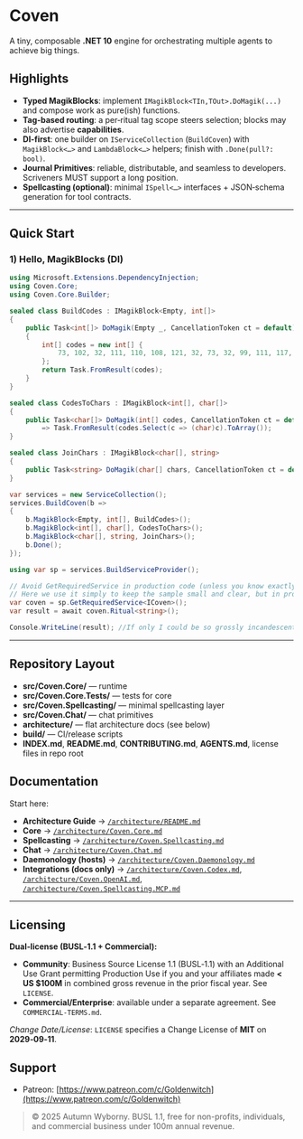 # Coven

A tiny, composable **.NET 10** engine for orchestrating multiple agents to achieve big things.

## Highlights

* **Typed MagikBlocks**: implement `IMagikBlock<TIn,TOut>.DoMagik(...)` and compose work as pure(ish) functions.
* **Tag‑based routing**: a per‑ritual tag scope steers selection; blocks may also advertise **capabilities**.
* **DI‑first**: one builder on `IServiceCollection` (`BuildCoven`) with `MagikBlock<…>` and `LambdaBlock<…>` helpers; finish with `.Done(pull?: bool)`.
* **Journal Primitives**: reliable, distributable, and seamless to developers. Scriveners MUST support a long position.
* **Spellcasting (optional)**: minimal `ISpell<…>` interfaces + JSON‑schema generation for tool contracts.

---

## Quick Start

### 1) Hello, MagikBlocks (DI)

```csharp
using Microsoft.Extensions.DependencyInjection;
using Coven.Core;
using Coven.Core.Builder;

sealed class BuildCodes : IMagikBlock<Empty, int[]>
{
    public Task<int[]> DoMagik(Empty _, CancellationToken ct = default)
    {
        int[] codes = new int[] {
            73, 102, 32, 111, 110, 108, 121, 32, 73, 32, 99, 111, 117, 108, 100, 32, 98, 101, 32, 115, 111, 32, 103, 114, 111, 115, 115, 108, 121, 32, 105, 110, 99, 97, 110, 100, 101, 115, 99, 101, 110, 116, 46
        };
        return Task.FromResult(codes);
    }
}

sealed class CodesToChars : IMagikBlock<int[], char[]>
{
    public Task<char[]> DoMagik(int[] codes, CancellationToken ct = default)
        => Task.FromResult(codes.Select(c => (char)c).ToArray());
}

sealed class JoinChars : IMagikBlock<char[], string>
{
    public Task<string> DoMagik(char[] chars, CancellationToken ct = default) => Task.FromResult(new string(chars));
}

var services = new ServiceCollection();
services.BuildCoven(b =>
{
    b.MagikBlock<Empty, int[], BuildCodes>();
    b.MagikBlock<int[], char[], CodesToChars>();
    b.MagikBlock<char[], string, JoinChars>();
    b.Done();
});

using var sp = services.BuildServiceProvider();

// Avoid GetRequiredService in production code (unless you know exactly what you are doing).
// Here we use it simply to keep the sample small and clear, but in production you should use a hosted service to run rituals.
var coven = sp.GetRequiredService<ICoven>();
var result = await coven.Ritual<string>();

Console.WriteLine(result); //If only I could be so grossly incandescent.
```

---

## Repository Layout

* **src/Coven.Core/** — runtime
* **src/Coven.Core.Tests/** — tests for core
* **src/Coven.Spellcasting/** — minimal spellcasting layer
* **src/Coven.Chat/** — chat primitives
* **architecture/** — flat architecture docs (see below)
* **build/** — CI/release scripts
* **INDEX.md**, **README.md**, **CONTRIBUTING.md**, **AGENTS.md**, license files in repo root

## Documentation

Start here:

* **Architecture Guide** → [`/architecture/README.md`](/architecture/README.md)
* **Core** → [`/architecture/Coven.Core.md`](/architecture/Coven.Core.md)
* **Spellcasting** → [`/architecture/Coven.Spellcasting.md`](/architecture/Coven.Spellcasting.md)
* **Chat** → [`/architecture/Coven.Chat.md`](/architecture/Coven.Chat.md)
* **Daemonology (hosts)** → [`/architecture/Coven.Daemonology.md`](/architecture/Coven.Daemonology.md)
* **Integrations (docs only)** → [`/architecture/Coven.Codex.md`](/architecture/Coven.Codex.md), [`/architecture/Coven.OpenAI.md`](/architecture/Coven.OpenAI.md), [`/architecture/Coven.Spellcasting.MCP.md`](/architecture/Coven.Spellcasting.MCP.md)

---

## Licensing

**Dual‑license (BUSL‑1.1 + Commercial):**

* **Community**: Business Source License 1.1 (BUSL‑1.1) with an Additional Use Grant permitting Production Use if you and your affiliates made **< US $100M** in combined gross revenue in the prior fiscal year. See `LICENSE`.
* **Commercial/Enterprise**: available under a separate agreement. See `COMMERCIAL-TERMS.md`.

*Change Date/License*: `LICENSE` specifies a Change License of **MIT** on **2029‑09‑11**.

## Support

* Patreon: [https://www.patreon.com/c/Goldenwitch](https://www.patreon.com/c/Goldenwitch)

> © 2025 Autumn Wyborny. BUSL 1.1, free for non-profits, individuals, and commercial business under 100m annual revenue.
